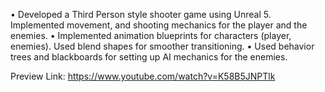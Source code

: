 • Developed a Third Person style shooter game using Unreal 5. Implemented movement, and shooting mechanics for the player and the enemies.
• Implemented animation blueprints for characters (player, enemies). Used blend shapes for smoother transitioning.
• Used behavior trees and blackboards for setting up AI mechanics for the enemies.

Preview Link: https://www.youtube.com/watch?v=K58B5JNPTlk
